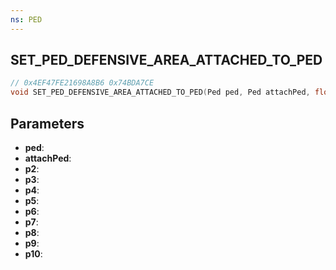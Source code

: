 ```yaml
---
ns: PED
---
```

## SET_PED_DEFENSIVE_AREA_ATTACHED_TO_PED

```c
// 0x4EF47FE21698A8B6 0x74BDA7CE
void SET_PED_DEFENSIVE_AREA_ATTACHED_TO_PED(Ped ped, Ped attachPed, float p2, float p3, float p4, float p5, float p6, float p7, float p8, BOOL p9, BOOL p10);
```


## Parameters
* **ped**: 
* **attachPed**: 
* **p2**: 
* **p3**: 
* **p4**: 
* **p5**: 
* **p6**: 
* **p7**: 
* **p8**: 
* **p9**: 
* **p10**: 


